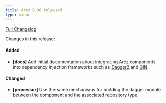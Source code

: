 ```yaml
---
title: Arez 0.36 released
type: minor
---
```


[Full Changelog](https://github.com/arez/arez/compare/v0.35...v0.36)

Changes in this release:

#### Added
* **\[docs\]** Add initial documentation about integrating Arez components into dependency injection
  frameworks such as [Dagger2](https://google.github.io/dagger) and [GIN](https://code.google.com/archive/p/google-gin/).

#### Changed
* **\[processor\]** Use the same mechanisms for building the dagger module between the component and the
  associated repository type.
